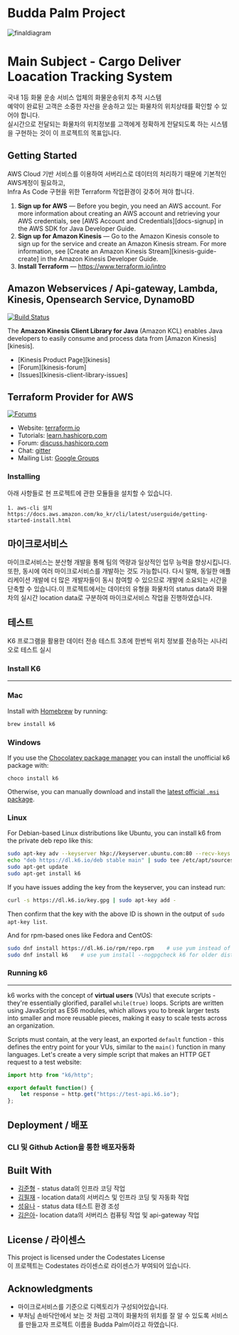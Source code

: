 # Budda Palm Project
![finaldiagram](https://user-images.githubusercontent.com/96624366/171095858-7d9057a1-b9b7-4cd1-972b-6690c36fadb4.png)

# Main Subject - Cargo Deliver Loacation Tracking System 
국내 1등 화물 운송 서비스 업체의 화물운송위치 추적 시스템  
예약이 완료된 고객은 소중한 자산을 운송하고 있는 화물차의 위치상태를 확인할 수 있어야 합니다.    
실시간으로 전달되는 화물차의 위치정보를 고객에게 정확하게 전달되도록 하는 시스템을 구현하는 것이 이 프로젝트의 목표입니다. 

## Getting Started

AWS Cloud 기반 서비스를 이용하여 서버리스로 데이터의 처리하기 때문에 기본적인 AWS계정이 필요하고,   
Infra As Code 구현을 위한 Terraform 작업환경이 갖추어 져야 합니다. 

1. **Sign up for AWS** &mdash; Before you begin, you need an AWS account. For more information about creating an AWS account and retrieving your AWS credentials, see [AWS Account and Credentials][docs-signup] in the AWS SDK for Java Developer Guide.
1. **Sign up for Amazon Kinesis** &mdash; Go to the Amazon Kinesis console to sign up for the service and create an Amazon Kinesis stream. For more information, see [Create an Amazon Kinesis Stream][kinesis-guide-create] in the Amazon Kinesis Developer Guide.
1. **Install Terraform** &mdash; https://www.terraform.io/intro


## Amazon Webservices / Api-gateway, Lambda, Kinesis, Opensearch Service, DynamoBD
[![Build Status](https://travis-ci.org/awslabs/amazon-kinesis-client.svg?branch=master)](https://travis-ci.org/awslabs/amazon-kinesis-client)

The **Amazon Kinesis Client Library for Java** (Amazon KCL) enables Java developers to easily consume and process data from [Amazon Kinesis][kinesis].

* [Kinesis Product Page][kinesis]
* [Forum][kinesis-forum]
* [Issues][kinesis-client-library-issues]




## Terraform Provider for AWS

[![Forums][discuss-badge]][discuss]

[discuss-badge]: https://img.shields.io/badge/discuss-terraform--aws-623CE4.svg?style=flat
[discuss]: https://discuss.hashicorp.com/c/terraform-providers/tf-aws/

- Website: [terraform.io](https://terraform.io)
- Tutorials: [learn.hashicorp.com](https://learn.hashicorp.com/terraform?track=getting-started#getting-started)
- Forum: [discuss.hashicorp.com](https://discuss.hashicorp.com/c/terraform-providers/tf-aws/)
- Chat: [gitter](https://gitter.im/hashicorp-terraform/Lobby)
- Mailing List: [Google Groups](http://groups.google.com/group/terraform-tool)





### Installing 

아래 사항들로 현 프로젝트에 관한 모듈들을 설치할 수 있습니다.

```
1. aws-cli 설치
https://docs.aws.amazon.com/ko_kr/cli/latest/userguide/getting-started-install.html

```

## 마이크로서비스

마이크로서비스는 분산형 개발을 통해 팀의 역량과 일상적인 업무 능력을 향상시킵니다. 또한, 동시에 여러 마이크로서비스를 개발하는 것도 가능합니다. 다시 말해, 동일한 애플리케이션 개발에 더 많은 개발자들이 동시 참여할 수 있으므로 개발에 소요되는 시간을 단축할 수 있습니다.이 프로젝트에서는 데이터의 유형을 화물차의 status data와 화물차의 실시간 location data로 구분하여 마이크로서비스 작업을 진행하였습니다. 



## 테스트 
K6 프로그램을 활용한 데이터 전송 테스트 
3초에 한번씩 위치 정보를 전송하는 시나리오로 테스트 실시

### Install K6
-------

### Mac

Install with [Homebrew](https://brew.sh/) by running:

```bash
brew install k6
```

### Windows

If you use the [Chocolatey package manager](https://chocolatey.org/) you can install the unofficial k6 package with:

```
choco install k6
```

Otherwise, you can manually download and install the [latest official `.msi` package](https://dl.k6.io/msi/k6-latest-amd64.msi).

### Linux

For Debian-based Linux distributions like Ubuntu, you can install k6 from the private deb repo like this:

```bash
sudo apt-key adv --keyserver hkp://keyserver.ubuntu.com:80 --recv-keys C5AD17C747E3415A3642D57D77C6C491D6AC1D69
echo "deb https://dl.k6.io/deb stable main" | sudo tee /etc/apt/sources.list.d/k6.list
sudo apt-get update
sudo apt-get install k6
```

If you have issues adding the key from the keyserver, you can instead run:
```bash
curl -s https://dl.k6.io/key.gpg | sudo apt-key add -
```

Then confirm that the key with the above ID is shown in the output of `sudo apt-key list`.

And for rpm-based ones like Fedora and CentOS:

```bash
sudo dnf install https://dl.k6.io/rpm/repo.rpm    # use yum instead of dnf for older distros
sudo dnf install k6    # use yum install --nogpgcheck k6 for older distros (e.g. CentOS 7) without PGP V4 signature support
```
### Running k6
----------

k6 works with the concept of **virtual users** (VUs) that execute scripts - they're essentially glorified, parallel `while(true)` loops. Scripts are written using JavaScript as ES6 modules, which allows you to break larger tests into smaller and more reusable pieces, making it easy to scale tests across an organization.

Scripts must contain, at the very least, an exported `default` function - this defines the entry point for your VUs, similar to the `main()` function in many languages. Let's create a very simple script that makes an HTTP GET request to a test website:

```js
import http from "k6/http";

export default function() {
    let response = http.get("https://test-api.k6.io");
};
```

## Deployment / 배포 
### CLI 및 Github Action을 통한 배포자동화        
      
## Built With 

* [김준형](https://github.com/lightcow) - status data의 인프라 코딩 작업
* [김필재](https://github.com/Olatte3) - location data의 서버리스 및 인프라 코딩 및 자동화 작업
* [성유나](https://github.com/sungyuna1003) - status data 테스트 환경 조성
* [김은아](https://github.com/manok119)- location data의 서버리스 컴퓨팅 작업 및 api-gateway 작업


## License / 라이센스

This project is licensed under the Codestates License   
이 프로젝트는 Codestates 라이센스로 라이센스가 부여되어 있습니다. 

## Acknowledgments 

* 마이크로서비스를 기준으로 디렉토리가 구성되어있습니다. 
* 부처님 손바닥안에서 보는 것 처럼 고객이 화물차의 위치를 잘 알 수 있도록 서비스를 만들고자 프로젝트 이름을 Budda Palm이라고 하였습니다. 
